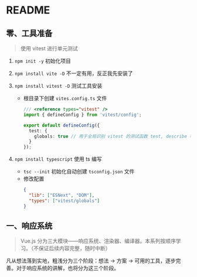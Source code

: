 # README

## 零、工具准备

> 使用 vitest 进行单元测试

1. `npm init -y` 初始化项目
2. `npm install vite -D` 不一定有用，反正我先安装了
3. `npm install vitest -D` 测试工具安装

   - 根目录下创建 `vites.config.ts` 文件

     ```ts
     /// <reference types="vitest" />
     import { defineConfig } from 'vitest/config';

     export default defineConfig({
       test: {
         globals: true // 用于全局识别 vitest 的测试函数 test, describe 等
       }
     });
     ```

4. `npm install typescript` 使用 ts 编写
   - `tsc --init` 初始化自动创建 `tsconfig.json` 文件
   - 修改配置
     ```json
     {
       "lib": ["ESNext", "DOM"],
       "types": ["vitest/globals"]
     }
     ```

## 一、响应系统

> Vue.js 分为三大模块——响应系统、渲染器、编译器。本系列按顺序学习。（不保证后续内容完整，随时中断）

凡从想法落到实地，粗浅分为三个阶段：想法 -> 方案 -> 可用的工具，逐步完善。对于响应系统的讲解，也将分为这三个阶段。
